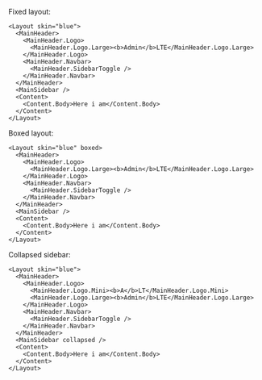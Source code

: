 Fixed layout:

    <Layout skin="blue">
      <MainHeader>
        <MainHeader.Logo>
          <MainHeader.Logo.Large><b>Admin</b>LTE</MainHeader.Logo.Large>
        </MainHeader.Logo>
        <MainHeader.Navbar>
          <MainHeader.SidebarToggle />
        </MainHeader.Navbar>
      </MainHeader>
      <MainSidebar />
      <Content>
        <Content.Body>Here i am</Content.Body>
      </Content>
    </Layout>

Boxed layout:

    <Layout skin="blue" boxed>
      <MainHeader>
        <MainHeader.Logo>
          <MainHeader.Logo.Large><b>Admin</b>LTE</MainHeader.Logo.Large>
        </MainHeader.Logo>
        <MainHeader.Navbar>
          <MainHeader.SidebarToggle />
        </MainHeader.Navbar>
      </MainHeader>
      <MainSidebar />
      <Content>
        <Content.Body>Here i am</Content.Body>
      </Content>
    </Layout>

Collapsed sidebar:

    <Layout skin="blue">
      <MainHeader>
        <MainHeader.Logo>
          <MainHeader.Logo.Mini><b>A</b>LT</MainHeader.Logo.Mini>
          <MainHeader.Logo.Large><b>Admin</b>LTE</MainHeader.Logo.Large>
        </MainHeader.Logo>
        <MainHeader.Navbar>
          <MainHeader.SidebarToggle />
        </MainHeader.Navbar>
      </MainHeader>
      <MainSidebar collapsed />
      <Content>
        <Content.Body>Here i am</Content.Body>
      </Content>
    </Layout>
